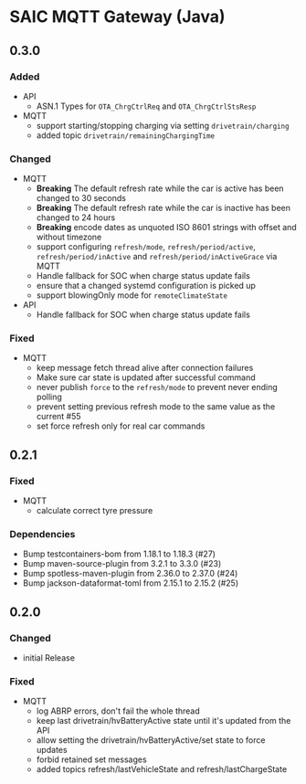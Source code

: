 # SAIC MQTT Gateway (Java)

## 0.3.0

### Added
- API
  - ASN.1 Types for `OTA_ChrgCtrlReq` and `OTA_ChrgCtrlStsResp`
- MQTT
  - support starting/stopping charging via setting `drivetrain/charging`
  - added topic `drivetrain/remainingChargingTime`

### Changed
- MQTT
  - **Breaking** The default refresh rate while the car is active has been changed to 30 seconds
  - **Breaking** The default refresh rate while the car is inactive has been changed to 24 hours
  - **Breaking** encode dates as unquoted ISO 8601 strings with offset and without timezone
  - support configuring `refresh/mode`, `refresh/period/active`, `refresh/period/inActive` and `refresh/period/inActiveGrace` via MQTT
  - Handle fallback for SOC when charge status update fails
  - ensure that a changed systemd configuration is picked up
  - support blowingOnly mode for `remoteClimateState`
- API
  - Handle fallback for SOC when charge status update fails

### Fixed
- MQTT
  - keep message fetch thread alive after connection failures
  - Make sure car state is updated after successful command
  - never publish `force` to the `refresh/mode` to prevent never ending polling
  - prevent setting previous refresh mode to the same value as the current #55
  - set force refresh only for real car commands

## 0.2.1

### Fixed
- MQTT
  - calculate correct tyre pressure
### Dependencies
- Bump testcontainers-bom from 1.18.1 to 1.18.3 (#27)
- Bump maven-source-plugin from 3.2.1 to 3.3.0 (#23)
- Bump spotless-maven-plugin from 2.36.0 to 2.37.0 (#24)
- Bump jackson-dataformat-toml from 2.15.1 to 2.15.2 (#25)

## 0.2.0

### Changed
- initial Release 
### Fixed
- MQTT
  - log ABRP errors, don't fail the whole thread
  - keep last drivetrain/hvBatteryActive state until it's updated from the API
  - allow setting the drivetrain/hvBatteryActive/set state to force updates
  - forbid retained set messages
  - added topics refresh/lastVehicleState and refresh/lastChargeState
